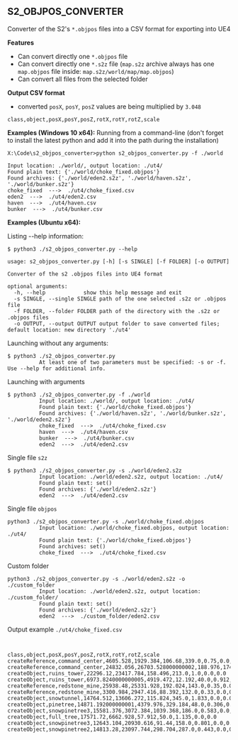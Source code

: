 ## S2_OBJPOS_CONVERTER

Converter of the S2's `*.objpos` files into a CSV format for exporting into UE4

**Features**
- Can convert directly one `*.objpos` file
- Can convert directly one `*.s2z` file (`map.s2z` archive always has one `map.objpos` file inside: `map.s2z/world/map/map.objpos`)
- Can convert all files from the selected folder

**Output CSV format**
- converted `posX`, `posY`, `posZ` values are being multiplied by `3.048`
```
class,object,posX,posY,posZ,rotX,rotY,rotZ,scale
```

**Examples (Windows 10 x64):**
Running from a command-line (don't forget to install the latest python and add it into the path during the installation)
```
X:\Code\s2_objpos_converter>python s2_objpos_converter.py -f ./world

Input location: ./world/, output location: ./ut4/
Found plain text: {'./world/choke_fixed.objpos'}
Found archives: {'./world/eden2.s2z', './world/haven.s2z', './world/bunker.s2z'}
choke_fixed  --->  ./ut4/choke_fixed.csv
eden2  --->  ./ut4/eden2.csv
haven  --->  ./ut4/haven.csv
bunker  --->  ./ut4/bunker.csv
```


**Examples (Ubuntu x64):**

Listing --help information:
```
$ python3 ./s2_objpos_converter.py --help

usage: s2_objpos_converter.py [-h] [-s SINGLE] [-f FOLDER] [-o OUTPUT]

Converter of the s2 .objpos files into UE4 format

optional arguments:
  -h, --help            show this help message and exit
  -s SINGLE, --single SINGLE path of the one selected .s2z or .objpos file
  -f FOLDER, --folder FOLDER path of the directory with the .s2z or .objpos files
  -o OUTPUT, --output OUTPUT output folder to save converted files; default location: new directory './ut4'
```

Launching without any arguments:
```
$ python3 ./s2_objpos_converter.py
          At least one of two parameters must be specified: -s or -f. Use --help for additional info.
```

Launching with arguments
```
$ python3 ./s2_objpos_converter.py -f ./world
          Input location: ./world/, output location: ./ut4/
          Found plain text: {'./world/choke_fixed.objpos'}
          Found archives: {'./world/haven.s2z', './world/bunker.s2z', './world/eden2.s2z'}
          choke_fixed  --->  ./ut4/choke_fixed.csv
          haven  --->  ./ut4/haven.csv
          bunker  --->  ./ut4/bunker.csv
          eden2  --->  ./ut4/eden2.csv
```

Single file `s2z`
```
$ python3 ./s2_objpos_converter.py -s ./world/eden2.s2z
          Input location: ./world/eden2.s2z, output location: ./ut4/
          Found plain text: set()
          Found archives: {'./world/eden2.s2z'}
          eden2  --->  ./ut4/eden2.csv
```

Single file `objpos`
```
python3 ./s2_objpos_converter.py -s ./world/choke_fixed.objpos
          Input location: ./world/choke_fixed.objpos, output location: ./ut4/
          Found plain text: {'./world/choke_fixed.objpos'}
          Found archives: set()
          choke_fixed  --->  ./ut4/choke_fixed.csv
```

Custom folder
```
python3 ./s2_objpos_converter.py -s ./world/eden2.s2z -o ./custom_folder
          Input location: ./world/eden2.s2z, output location: ./custom_folder/
          Found plain text: set()
          Found archives: {'./world/eden2.s2z'}
          eden2  --->  ./custom_folder/eden2.csv
```

Output example `./ut4/choke_fixed.csv`
```


class,object,posX,posY,posZ,rotX,rotY,rotZ,scale
createReference,command_center,4605.528,1929.384,106.68,339.0,0.75,0.0,0.0
createReference,command_center,24832.056,26703.528000000002,188.976,174.0,0.75,0.0,0.0
createObject,ruins_tower,22296.12,23417.784,158.496,213.0,1.0,0.0,0.0
createObject,ruins_tower,6973.8240000000005,4919.472,12.192,40.0,0.912,0.0,0.0
createReference,redstone_mine,25938.48,25331.928,192.024,143.0,0.35,0.0,0.0
createReference,redstone_mine,3300.984,2947.416,88.392,132.0,0.33,0.0,0.0
createObject,snowtunnel,14764.512,13606.272,115.824,345.0,1.833,0.0,0.0
createObject,pinetree,14871.192000000001,4379.976,329.184,48.0,0.306,0.0,0.0
createObject,snowpinetree3,15581.376,3072.384,1039.368,186.0,0.583,0.0,0.0
createObject,full_tree,17571.72,6662.928,57.912,50.0,1.135,0.0,0.0
createObject,snowpinetree3,12643.104,20930.616,91.44,158.0,0.801,0.0,0.0
createObject,snowpinetree2,14813.28,23097.744,298.704,287.0,0.443,0.0,0.0
```